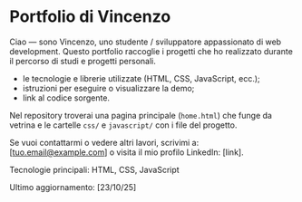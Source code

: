 # Portfolio di Vincenzo

Ciao — sono Vincenzo, uno studente / sviluppatore appassionato di web development. Questo portfolio raccoglie i progetti che ho realizzato durante il percorso di studi e progetti personali.

- le tecnologie e librerie utilizzate (HTML, CSS, JavaScript, ecc.);
- istruzioni per eseguire o visualizzare la demo;
- link al codice sorgente.

Nel repository troverai una pagina principale (`home.html`) che funge da vetrina e le cartelle `css/` e `javascript/` con i file del progetto.

Se vuoi contattarmi o vedere altri lavori, scrivimi a: [tuo.email@example.com] o visita il mio profilo LinkedIn: [link].

Tecnologie principali: HTML, CSS, JavaScript

Ultimo aggiornamento: [23/10/25]